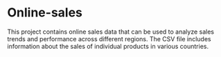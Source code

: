 # Online-sales
This project contains online sales data that can be used to analyze sales trends and performance across different regions. 
The CSV file includes information about the sales of individual products in various countries.
